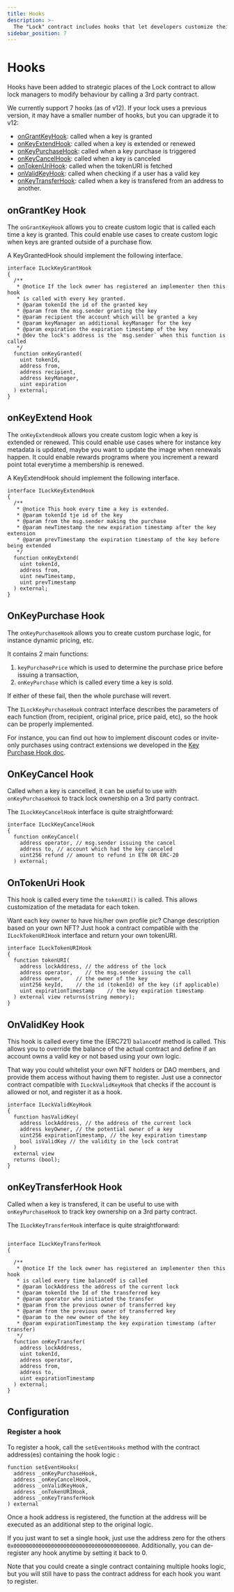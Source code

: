 ```yaml
---
title: Hooks
description: >-
  The "Lock" contract includes hooks that let developers customize their behavior.
sidebar_position: 7
---
```


# Hooks

Hooks have been added to strategic places of the Lock contract to allow lock managers to modify behaviour by calling a 3rd party contract.

We currently support 7 hooks (as of v12). If your lock uses a previous version, it may have a smaller number of hooks, but you can upgrade it to v12:

- <a href="#ongrantkey-hook">onGrantKeyHook</a>: called when a key is granted
- <a href="#onkeyextend-hook">onKeyExtendHook</a>: called when a key is extended or renewed
- <a href="#onkeypurchase-hook">onKeyPurchaseHook</a>: called when a key purchase is triggered
- <a href="#onkeycancel-hook">onKeyCancelHook</a>: called when a key is canceled
- <a href="#ontokenuri-hook">onTokenUriHook</a>: called when the tokenURI is fetched
- <a href="#onvalidkey-hook">onValidKeyHook</a>: called when checking if a user has a valid key
- <a href="#onkeytransferhook-hook">onKeyTransferHook</a>: called when a key is transfered from an address to another.

## onGrantKey Hook

The `onGrantKeyHook` allows you to create custom logic that is called each time a key is granted. This could enable use cases to create custom logic when keys are granted outside of a purchase flow.

A KeyGrantedHook should implement the following interface.

```solidity
interface ILockKeyGrantHook
{
  /**
   * @notice If the lock owner has registered an implementer then this hook
   * is called with every key granted.
   * @param tokenId the id of the granted key
   * @param from the msg.sender granting the key
   * @param recipient the account which will be granted a key
   * @param keyManager an additional keyManager for the key
   * @param expiration the expiration timestamp of the key
   * @dev the lock's address is the `msg.sender` when this function is called
   */
  function onKeyGranted(
    uint tokenId,
    address from,
    address recipient,
    address keyManager,
    uint expiration
  ) external;
}
```

## onKeyExtend Hook

The `onKeyExtendHook` allows you create custom logic when a key is extended or renewed. This could enable use cases where for instance key metadata is updated, maybe you want to update the image when renewals happen. It could enable rewards programs where you increment a reward point total everytime a membership is renewed.

A KeyExtendHook should implement the following interface.

```solidity
interface ILockKeyExtendHook
{
  /**
   * @notice This hook every time a key is extended.
   * @param tokenId tje id of the key
   * @param from the msg.sender making the purchase
   * @param newTimestamp the new expiration timestamp after the key extension
   * @param prevTimestamp the expiration timestamp of the key before being extended
   */
  function onKeyExtend(
    uint tokenId,
    address from,
    uint newTimestamp,
    uint prevTimestamp
  ) external;
}
```

## OnKeyPurchase Hook

The `onKeyPurchaseHook` allows you to create custom purchase logic, for instance dynamic pricing, etc.

It contains 2 main functions:

1. `keyPurchasePrice` which is used to determine the purchase price before issuing a transaction,
2. `onKeyPurchase` which is called every time a key is sold.

If either of these fail, then the whole purchase will revert.

The `ILockKeyPurchaseHook` contract interface describes the parameters of each function (from, recipient, original price, price paid, etc), so the hook can be properly implemented.

For instance, you can find out how to implement discount codes or invite-only purchases using contract extensions we developed in the [Key Purchase Hook doc](../../tutorials/smart-contracts/hooks/the-key-purchase-hook/).

## OnKeyCancel Hook

Called when a key is cancelled, it can be useful to use with `onKeyPurchaseHook` to track lock ownership on a 3rd party contract.

The `ILockKeyCancelHook` interface is quite straightforward:

```solidity
interface ILockKeyCancelHook
{
  function onKeyCancel(
    address operator, // msg.sender issuing the cancel
    address to, // account which had the key canceled
    uint256 refund // amount to refund in ETH OR ERC-20
  ) external;
```

## OnTokenUri Hook

This hook is called every time the `tokenURI()` is called. This allows customization of the metadata for each token.

Want each key owner to have his/her own profile pic? Change description based on your own NFT? Just hook a contract compatible with the `ILockTokenURIHook` interface and return your own tokenURI.

```solidity
interface ILockTokenURIHook
{
  function tokenURI(
    address lockAddress, // the address of the lock
    address operator,    // the msg.sender issuing the call
    address owner,    // the owner of the key
    uint256 keyId,    // the id (tokenId) of the key (if applicable)
    uint expirationTimestamp    // the key expiration timestamp
  ) external view returns(string memory);
}
```

## OnValidKey Hook

This hook is called every time the (ERC721) `balanceOf` method is called. This allows you to override the balance of the actual contract and define if an account owns a valid key or not based using your own logic.

That way you could whitelist your own NFT holders or DAO members, and provide them access without having them to register. Just use a connector contract compatible with `ILockValidKeyHook` that checks if the account is allowed or not, and register it as a hook.

```solidity
interface ILockValidKeyHook
{
  function hasValidKey(
    address lockAddress, // the address of the current lock
    address keyOwner, // the potential owner of a key
    uint256 expirationTimestamp, // the key expiration timestamp
    bool isValidKey // the validity in the lock contrat
  )
  external view
  returns (bool);
}
```

## onKeyTransferHook Hook

Called when a key is transfered, it can be useful to use with `onKeyPurchaseHook` to track key ownership on a 3rd party contract.

The `ILockKeyTransferHook` interface is quite straightforward:

```solidity

interface ILockKeyTransferHook
{

  /**
   * @notice If the lock owner has registered an implementer then this hook
   * is called every time balanceOf is called
   * @param lockAddress the address of the current lock
   * @param tokenId the Id of the transferred key
   * @param operator who initiated the transfer
   * @param from the previous owner of transferred key
   * @param from the previous owner of transferred key
   * @param to the new owner of the key
   * @param expirationTimestamp the key expiration timestamp (after transfer)
   */
  function onKeyTransfer(
    address lockAddress,
    uint tokenId,
    address operator,
    address from,
    address to,
    uint expirationTimestamp
  ) external;
}
```

## Configuration

### Register a hook

To register a hook, call the `setEventHooks` method with the contract address(es) containing the hook logic :

```solidity
function setEventHooks(
  address _onKeyPurchaseHook,
  address _onKeyCancelHook,
  address _onValidKeyHook,
  address _onTokenURIHook,
  address _onKeyTransferHook
) external
```

Once a hook address is registered, the function at the address will be executed as an additional step to the original logic.

If you just want to set a single hook, just use the address zero for the others `0x0000000000000000000000000000000000000000`. Additionally, you can de-register any hook anytime by setting it back to 0.

Note that you could create a single contract containing multiple hooks logic, but you will still have to pass the contract address for each hook you want to register.

